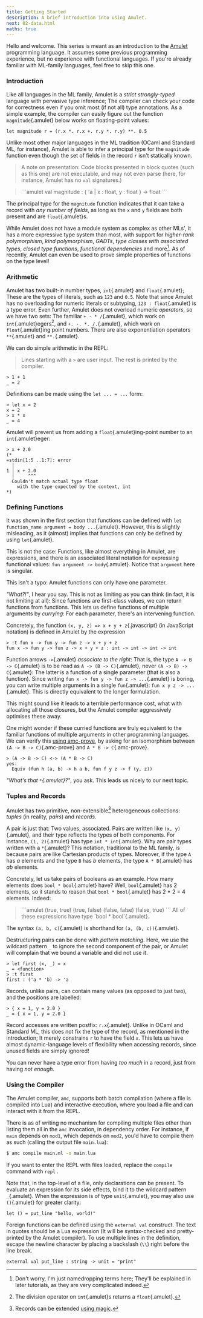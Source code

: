 ```yaml
---
title: Getting Started
description: A brief introduction into using Amulet.
next: 02-data.html
maths: true
---
```


Hello and welcome. This series is meant as an introduction to the [Amulet] programming language. It
assumes some previous programming experience, but no experience with
functional languages. If you're already familiar with ML-family
languages, feel free to skip this one.

### Introduction

Like all languages in the ML family, Amulet is a _strict_
_strongly-typed_ language with pervasive type inference; The compiler
can check your code for correctness even if you omit most (if not all)
type annotations. As a simple example, the compiler can easily figure
out the function `magnitude`{.amulet} below works on floating-point
values:

```amulet
let magnitude r = (r.x *. r.x +. r.y *. r.y) **. 0.5
```

Unlike most other major languages in the ML tradition (OCaml and
Standard ML, for instance), Amulet is able to infer a principal type for
the `magnitude` function even though the set of fields in the record `r`
isn't statically known.

> A note on presentation: Code blocks presented in block quotes (such as
> this one) are not executable, and may not even parse (here, for
> instance, Amulet has no `val` signatures.)

<blockquote>
```amulet
val magnitude : { 'a | x : float, y : float } -> float
```
</blockquote>

The principal type for the `magnitude` function indicates that it can
take a record with _any number of fields_, as long as the `x` and `y`
fields are both present and are `float`{.amulet}s.

While Amulet does not have a module system as complex as other MLs', it
has a more expressive type system than most, with support for
_higher-rank polymorphism_, _kind polymorphism_, _GADTs_, _type classes
with associated types_, _closed type functions_, _functional
dependencies_ and more[^1]. As of recently, Amulet can even be used to
prove simple properties of functions on the type level!

### Arithmetic

Amulet has two built-in number types, `int`{.amulet} and
`float`{.amulet}; These are the types of literals, such as `123` and
`0.5`. Note that since Amulet has no overloading for numeric literals or
subtyping, `123 : float`{.amulet} is a type error. Even further, Amulet
does not overload numeric _operators_, so we have two sets: The familiar
`+ - * /`{.amulet}, which work on `int`{.amulet}egers[^2], and `+. -. *.
/.`{.amulet}, which work on `float`{.amulet}ing point numbers. There are
also exponentiation operators `**`{.amulet} and `**.`{.amulet}.

We can do simple arithmetic in the
<span class=definition title="Read-eval-print-loop">REPL</span>:

> Lines starting with a `>` are user input. The rest is printed by the
> compiler.

```amulet
> 1 + 1
_ = 2
```

Definitions can be made using the `let ... = ...` form:

```amulet
> let x = 2
x = 2
> x * x
_ = 4
```

Amulet will prevent us from adding a `float`{.amulet}ing-point number to
an `int`{.amulet}eger:

```amulet
> x + 2.0
(*
=stdin[1:5 ..1:7]: error
  │
1 │ x + 2.0
  │     ^^^
  Couldn't match actual type float
    with the type expected by the context, int
*)
```

### Defining Functions

It was shown in the first section that functions can be defined with
`let function_name argument = body ...`{.amulet}. However, this is slightly
misleading, as it (almost) implies that functions can only be defined by
using `let`{.amulet}.

This is not the case: Functions, like almost everything in Amulet, are
expressions, and there is an associated literal notation for expressing
functional values: `fun argument -> body`{.amulet}. Notice that
`argument` here is singular.

This isn't a typo: Amulet functions can only have one parameter.

_"What?!"_, I hear you say. This is not as limiting as you can think (in
fact, it is not limiting at all): Since functions are first-class
values, we can return functions from functions. This lets us define
functions of multiple arguments by _currying_: For each parameter,
there's an intervening function.

Concretely, the function `(x, y, z) => x + y + z`{.javascript} (in
JavaScript notation) is defined in Amulet by the expression

```amulet
> :t fun x -> fun y -> fun z -> x + y + z
fun x -> fun y -> fun z -> x + y + z : int -> int -> int -> int
```

Function arrows `->`{.amulet} _associate to the right_: That is, the
type `A -> B -> C`{.amulet} is to be read as `A -> (B -> C)`{.amulet},
never `(A -> B) -> C`{.amulet}: The latter is a function of a single
parameter (that is also a function).  Since writing `fun x -> fun y ->
fun z -> ...`{.amulet} is boring, you can write multiple arguments in a
single `fun`{.amulet}: `fun x y z -> ...`{.amulet}. This is directly
equivalent to the longer formulation.

This might sound like it leads to a terrible performance cost, what with
allocating all those closures, but the Amulet compiler aggressively
optimises these away.

One might wonder if these curried functions are truly equivalent to the
familiar functions of multiple arguments in other programming languages.
We can verify this [using amc-prove], by asking
for an isomorphism between `(A -> B -> C)`{.amc-prove} and `A * B ->
C`{.amc-prove}.

```amc-prove
> (A -> B -> C) <-> (A * B -> C)
yes:
  Equiv (fun h (a, b) -> h a b, fun f y z -> f (y, z))
```

_"What's that `*`{.amulet}?"_, you ask. This leads us nicely to our next
topic.

### Tuples and Records

Amulet has two primitive, non-extensible[^3] heterogeneous collections:
_tuples_ (in reality, _pairs_) and _records_.

A pair is just that: Two values, associated. Pairs are written like `(x,
y)`{.amulet}, and their type reflects the types of both components. For
instance, `(1, 2)`{.amulet} has type `int * int`{.amulet}. Why are pair
types written with a `*`{.amulet}? This notation, traditional to the ML
family, is because pairs are like Cartesian products of types. Moreover,
if the type `A` has $a$ elements and the type `B` has $b$ elements, the
type `A * B`{.amulet} has $ab$ elements.

Concretely, let us take pairs of booleans as an example. How many
elements does `bool * bool`{.amulet} have? Well, `bool`{.amulet} has 2
elements, so it stands to reason that `bool * bool`{.amulet} has 2 * 2 =
4 elements. Indeed:

<blockquote>
```amulet
(true, true)
(true, false)
(false, false)
(false, true)
```
All of these expressions have type `bool * bool`{.amulet}.
</blockquote>

The syntax `(a, b, c)`{.amulet} is shorthand for `(a, (b, c))`{.amulet}.

Destructuring pairs can be done with _pattern matching_. Here, we use
the wildcard pattern `_` to ignore the second component of the pair, or
Amulet will complain that we bound a variable and did not use it.

```amulet
> let first (x, _) = x
_ = <function>
> :t first
first : ('a * 'b) -> 'a
```

Records, unlike pairs, can contain many values (as opposed to just two),
and the positions are labelled:

```amulet
> { x = 1, y = 2.0 }
_ = { x = 1, y = 2.0 }
```

Record accesses are written postfix: `r.x`{.amulet}. Unlike in OCaml and
Standard ML, this does not fix the type of the record, as mentioned in
the introduction; It merely constrains `r` to have the field `x`. This
lets us have almost dynamic-language levels of flexibility when
accessing records, since unused fields are simply ignored!

You can never have a type error from having _too much_ in a record, just
from having _not enough_.

### Using the Compiler

The Amulet compiler, `amc`, supports both batch compilation (where a
file is compiled into Lua) and interactive execution, where you load a
file and can interact with it from the REPL.

There is as of writing no mechanism for compiling multiple files other
than listing them all in the `amc` invocation, in dependency order. For
instance, if `main` depends on `mod1`, which depends on `mod2`, you'd
have to compile them as such (calling the output file `main.lua`):

```bash
$ amc compile main.ml -o main.lua
```

If you want to enter the REPL with files loaded, replace the `compile`
command with `repl` .

Note that, in the top-level of a file, only declarations can be present.
To evaluate an expression for its side effects, bind it to the wildcard
pattern `_`{.amulet}. When the expression is of type `unit`{.amulet},
you may also use `()`{.amulet} for greater clarity:

```amulet
let () = put_line "hello, world!"
```

Foreign functions can be defined using the `external val` construct. The
text in quotes should be a Lua expression (It will be syntax-checked and
pretty-printed by the Amulet compiler). To use multiple lines in the
definition, escape the newline character by placing a backslash (` \\ `)
right before the line break.

```amulet
external val put_line : string -> unit = "print"
```


[^1]: Don't worry, I'm just namedropping terms here; They'll be
explained in later tutorials, as they are very complicated indeed.

[^2]: The division operator on `int`{.amulet}s returns a
`float`{.amulet}.

[^3]: Records can be extended [using magic](https://abby.how/quick/manipulating-records-in-amulet.html).

[editor integration]: https://github.com/amuletml/amulet/tree/master/editor
[using amc-prove]: https://abby.how/posts/interactive-amcprove.html
[Amulet]: https://github.com/amuletml/amulet
